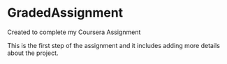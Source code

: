 # GradedAssignment
Created to complete my Coursera Assignment


This is the first step of the assignment and it includes adding more details about the project.
